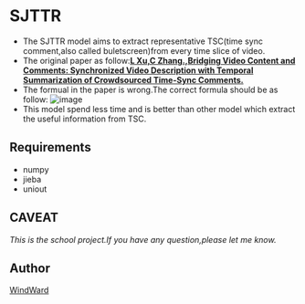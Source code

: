 # SJTTR
* The SJTTR model aims to extract representative TSC(time sync comment,also called buletscreen)from every time slice of video.
* The original paper as follow:[**L Xu,C Zhang.,Bridging Video Content and Comments: Synchronized Video Description with Temporal Summarization of Crowdsourced Time-Sync Comments.**](http://aaai.org/ocs/index.php/AAAI/AAAI17/paper/download/14717/13958)
* The formual in the paper is wrong.The correct formula should be as follow:
![image](https://github.com/Wind-Ward/SJTTR/raw/master/data/image/formula.jpeg)
* This model spend less time and is better than other model which extract the useful information from TSC.
## Requirements
* numpy
* jieba
* uniout
## CAVEAT
*This is the school project.If you have any question,please let me know.*

## Author
[WindWard](<xuan619@sina.com>)
